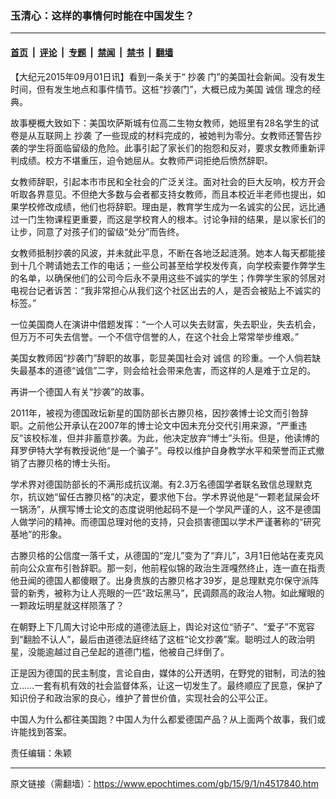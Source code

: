 ### 玉清心：这样的事情何时能在中国发生？

---

#### [首页](../../../..?n4517840) &nbsp;|&nbsp; [评论](../../../../../epoch-comment?n4517840) &nbsp;|&nbsp; [专题](../../../../../epoch-special?n4517840) &nbsp;|&nbsp; [禁闻](../../../../../epoch-news?n4517840) &nbsp;|&nbsp; [禁书](../../../../../books?n4517840) &nbsp;|&nbsp; [翻墙](https://github.com/gfw-breaker/nogfw/blob/master/README.md?n4517840)


<div class="post_content" id="artbody" itemprop="articleBody">
 <!-- article content begin -->
 <p>
  【大纪元2015年09月01日讯】看到一条关于“
  <ok href="https://www.epochtimes.com/gb/tag/%E6%8A%84%E8%A2%AD.html">
   抄袭
  </ok>
  门”的美国社会新闻。没有发生时间，但有发生地点和事件情节。这桩“抄袭门”，大概已成为美国
  <ok href="https://www.epochtimes.com/gb/tag/%E8%AF%9A%E4%BF%A1.html">
   诚信
  </ok>
  理念的经典。
 </p>
 <p>
  故事梗概大致如下：美国坎萨斯城有位高二生物女教师，她班里有28名学生的试卷是从互联网上
  <ok href="https://www.epochtimes.com/gb/tag/%E6%8A%84%E8%A2%AD.html">
   抄袭
  </ok>
  了一些现成的材料完成的，被她判为零分。女教师还警告抄袭的学生将面临留级的危险。此事引起了家长们的抱怨和反对，要求女教师重新评判成绩。校方不堪重压，迫令她屈从。女教师严词拒绝后愤然辞职。
 </p>
 <p>
  女教师辞职，引起本市市民和全社会的广泛关注。面对社会的巨大反响，校方开会听取各界意见。不但绝大多数与会者都支持女教师，而且本校近半老师也提出，如果学校修改成绩，他们也将辞职。理由是，教育学生成为一名诚实的公民，远比通过一门生物课程更重要，而这是学校育人的根本。讨论争辩的结果，是以家长们的让步，同意了对孩子们的留级“处分”而告终。
 </p>
 <p>
  女教师抵制抄袭的风波，并未就此平息，不断在各地泛起涟漪。她本人每天都能接到十几个聘请她去工作的电话；一些公司甚至给学校发传真，向学校索要作弊学生的名单，以确保他们的公司今后永不录用这些不诚实的学生；作弊学生家的邻居对电视台记者诉苦：“我非常担心从我们这个社区出去的人，是否会被贴上不诚实的标签。”
 </p>
 <p>
  一位美国商人在演讲中借题发挥：“一个人可以失去财富，失去职业，失去机会，但万万不可失去信誉。一个不信守信誉的人，在这个社会上常常举步维艰。”
 </p>
 <p>
  美国女教师因“抄袭门”辞职的故事，彰显美国社会对
  <ok href="https://www.epochtimes.com/gb/tag/%E8%AF%9A%E4%BF%A1.html">
   诚信
  </ok>
  的珍重。一个人倘若缺失最基本的道德“诚信”二字，则会给社会带来危害，而这样的人是难于立足的。
 </p>
 <p>
  再讲一个德国人有关“抄袭”的故事。
 </p>
 <p>
  2011年，被视为德国政坛新星的国防部长古滕贝格，因抄袭博士论文而引咎辞职。之前他公开承认在2007年的博士论文中因未充分交代引用来源，“严重违反”该校标准，但并非蓄意抄袭。为此，他决定放弃“博士”头衔。但是，他读博的拜罗伊特大学有教授说他“是一个骗子”。母校以维护自身教学水平和荣誉而正式撤销了古滕贝格的博士头衔。
 </p>
 <p>
  学术界对德国防部长的不满形成抗议潮。有2.3万名德国学者联名致信总理默克尔，抗议她“留任古滕贝格”的决定，要求他下台。学术界说他是“一颗老鼠屎会坏一锅汤”，从撰写博士论文的态度说明他起码不是一个学风严谨的人，这不是德国人做学问的精神。而德国总理对他的支持，只会损害德国以学术严谨著称的“研究基地”的形象。
 </p>
 <p>
  古滕贝格的公信度一落千丈，从德国的“宠儿”变为了“弃儿”，3月1日他站在麦克风前向公众宣布引咎辞职。那一刻，他前程似锦的政治生涯嘎然终止，连一直在指责他丑闻的德国人都傻眼了。出身贵族的古滕贝格才39岁，是总理默克尔保守派阵营的新秀，被称为让人亮眼的一匹“政坛黑马”，民调颇高的政治人物。如此耀眼的一颗政坛明星就这样陨落了？
 </p>
 <p>
  在朝野上下几周大讨论中形成的道德法庭上，舆论对这位“骄子”、“爱子”不宽容到“翻脸不认人”，最后由道德法庭终结了这桩“论文抄袭”案。聪明过人的政治明星，没能逾越过自己垒起的道德门槛，他被自己绊倒了。
 </p>
 <p>
  正是因为德国的民主制度，言论自由，媒体的公开透明，在野党的钳制，司法的独立……一套有机有效的社会监督体系，让这一切发生了。最终顺应了民意，保护了知识份子和政治家的良心，维护了普世价值，实现社会的公平公正。
 </p>
 <p>
  中国人为什么都往美国跑？中国人为什么都爱德国产品？从上面两个故事，我们或许能找到答案。
 </p>
 <p>
  责任编辑：朱颖
 </p>
 <!-- article content end -->
 <div id="below_article_ad">
 </div>
</div>


---

原文链接（需翻墙）：https://www.epochtimes.com/gb/15/9/1/n4517840.htm